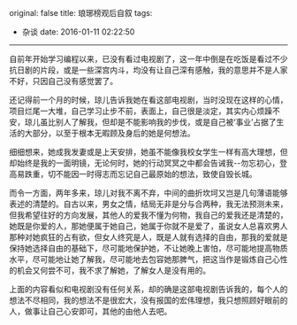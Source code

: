 original: false
title: 琅琊榜观后自叙
tags:
  - 杂谈
date: 2016-01-11 02:22:50
---

自前年开始学习编程以来，已没有看过电视剧了，这一年中倒是在吃饭是看过不少抗日剧的片段，或是一些深宫内斗，均没有让自己深有感触，我的意思并不是人家不好，只因自己没有感觉罢了。

<!--more-->

还记得前一个月的时候，琼儿告诉我她在看这部电视剧，当时没现在这样的心情，项目烂尾一大堆，自己学习止步不前，表面上，自己很是淡定，其实内心烦躁不安，琼儿虽比别人了解我，但却是不能影响我的步伐，或是自己被‘事业’占据了生活的大部分，以至于根本无暇顾及身后的她是何想法。

细细想来，她成我发妻或是上天安排，她虽不能像我校女学生一样有高大理想，但却始终是我的一面明镜，无论何时，她的行动冥冥之中都会告诫我--勿忘初心，登高易跌重，切不能因一时得志而忘记自己最原始的想法，致使自毁长城。

而令一方面，两年多来，琼儿对我不离不弃，中间的曲折坎坷又岂是几句薄语能够表述的清楚的。自古以来，男女之情，结局无非是分与合两种，我无法预测未来，但我希望往好的方向发展，其他人的爱我不懂为何物，我自己的爱我还是清楚的，她既是你爱的人，那她便属于她自己，她属于你就不是爱了，虽说女人总喜欢男人那种对她疯狂的占有欲，但女人终究是人，既是人就有选择的自由，那我的爱就是保持她选择自由的基础下，尽可能地保护她，不让她晚上害怕，尽可能地提高物质水平，尽可能地让她了解我，尽可能地去包容她那脾气，把这当作是锻炼自己心性的机会又何尝不可，我不求了解她，了解女人是没有用的。

上面的内容看似和电视剧没有任何关系，却的确是这部电视剧告诉我的，每个人的想法不尽相同，我的想法不是很宏大，没有报国的宏伟理想，我只想照顾好眼前的人，做事让自己心安即可，其他的由他人去吧。